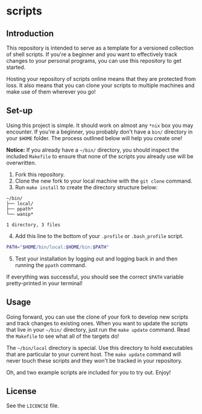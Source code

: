 # scripts


## Introduction

This repository is intended to serve as a template for a versioned
collection of shell scripts.  If you're a beginner and you want to
effectively track changes to your personal programs, you can use this
repository to get started.

Hosting your repository of scripts online means that they are protected from
loss.  It also means that you can clone your scripts to multiple machines
and make use of them wherever you go!


## Set-up

Using this project is simple.  It should work on almost any `*nix` box you
may encounter.  If you're a beginner, you probably don't have a `bin/`
directory in your `$HOME` folder.  The process outlined below will help you
create one!

**Notice:**  If you already have a `~/bin/` directory, you should inspect
the included `Makefile` to ensure that  none of the scripts you already use
will be overwritten.

1. Fork this repository.
2. Clone the new fork to your local machine with the `git clone` command.
3. Run `make install` to create the directory structure below:

```
~/bin/
├── local/
├── ppath*
└── wanip*

1 directory, 3 files
```

4. Add this line to the bottom of your `.profile` or `.bash_profile` script.

```bash
PATH="$HOME/bin/local:$HOME/bin:$PATH"
```

5. Test your installation by logging out and logging back in and then
running the `ppath` command.

If everything was successful, you should see the correct `$PATH` variable
pretty-printed in your terminal!


## Usage

Going forward, you can use the clone of your fork to develop new scripts and
track changes to existing ones.  When you want to update the scripts that
live in your `~/bin/` directory, just run the `make update` command.  Read
the `Makefile` to see what all of the targets do!

The `~/bin/local` directory is special.  Use this directory to hold
executables that are particular to your current host.  The `make update`
command will never touch these scripts and they won't be tracked in your
repository.

Oh, and two example scripts are included for you to try out.  Enjoy!


## License

See the `LICENCSE` file.
